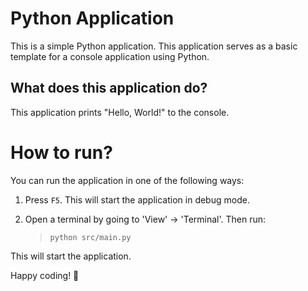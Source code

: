 Python Application
======================
This is a simple Python application. This application serves as a basic template for a console application using Python.

What does this application do?
-------------------------------
This application prints "Hello, World!" to the console.

# How to run?
You can run the application in one of the following ways:

1. Press `F5`. This will start the application in debug mode.

2. Open a terminal by going to 'View' -> 'Terminal'. Then run:
    > `python src/main.py`

This will start the application.

Happy coding! 🙂